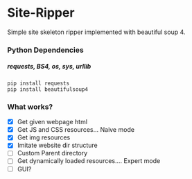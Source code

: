 # Site-Ripper
Simple site skeleton ripper implemented with beautiful soup 4.  

### Python Dependencies
##### requests, BS4, os, sys, urllib
```
pip install requests
pip install beautifulsoup4
```

### What works?
- [x] Get given webpage html
- [x] Get JS and CSS resources... Naive mode
- [x] Get img resources
- [x] Imitate website dir structure
- [ ] Custom Parent directory
- [ ] Get dynamically loaded resources.... Expert mode
- [ ] GUI?
